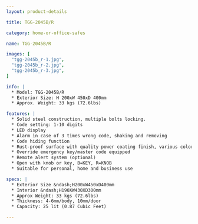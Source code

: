 ```yaml
---
layout: product-details

title: TGG-2045B/R

category: home-or-office-safes

name: TGG-2045B/R

images: [
  "tgg-2045b_r-1.jpg",
  "tgg-2045b_r-2.jpg",
  "tgg-2045b_r-3.jpg",
]

info: |
  * Model: TGG-2045B/R
  * Exterior Size: H 200xW 450xD 400mm
  * Approx. Weight: 33 kgs (72.6lbs)

features: |
  * Solid steel construction, multiple bolts locking.
  * Code setting: 1-10 digits
  * LED display
  * Alarm in case of 3 times wrong code, shaking and removing
  * Code hiding function
  * Rust-proof surface with quality power coating finish, various colors available
  * Override emergency key/master code equipped
  * Remote alert system (optional)
  * Open with knob or key, B=KEY, R=KNOB
  * Suitable for personal, home and business use

specs: |
  * Exterior Size &ndash;H200xW450xD400mm
  * Interior &ndash;H190XW430XD300mm
  * Approx Weight: 33 kgs (72.6lbs)
  * Thickness: 4-6mm/body, 10mm/door
  * Capacity: 25 lit (0.87 Cubic Feet)

---
```



